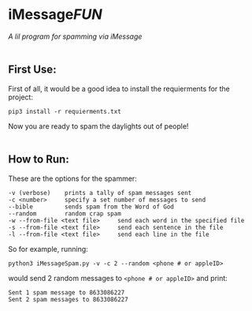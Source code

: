# iMessage*FUN*
*A lil program for spamming via iMessage*
<br>
<br>
## First Use:
First of all, it would be a good idea to install the requierments for the project:
```
pip3 install -r requierments.txt
```
Now you are ready to spam the daylights out of people!
<br>
<br>
## How to Run:
These are the options for the spammer:
```plaintext
-v (verbose)    prints a tally of spam messages sent
-c <number>     specify a set number of messages to send
--bible         sends spam from the Word of God
--random        random crap spam
-w --from-file <text file>     send each word in the specified file
-s --from-file <text file>     send each sentence in the file
-l --from-file <text file>     send each line in the file
```
So for example, running:
```
python3 iMessageSpam.py -v -c 2 --random <phone # or appleID>
```
would send 2 random messages to `<phone # or appleID>` and print:
```plaintext
Sent 1 spam message to 8633086227
Sent 2 spam messages to 8633086227
```

